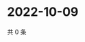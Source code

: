 # 2022-10-09

共 0 条

<!-- BEGIN WEIBO -->
<!-- 最后更新时间 Sun Oct 09 2022 00:24:43 GMT+0800 (China Standard Time) -->

<!-- END WEIBO -->
